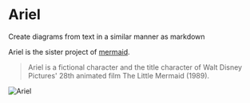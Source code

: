 # Ariel

Create diagrams from text in a similar manner as markdown

Ariel is the sister project of [mermaid](https://github.com/knsv/mermaid).

> Ariel is a fictional character and the title character of Walt Disney Pictures' 28th animated film The Little Mermaid (1989).

![Ariel](https://upload.wikimedia.org/wikipedia/en/7/77/Ariel_disney.png)
